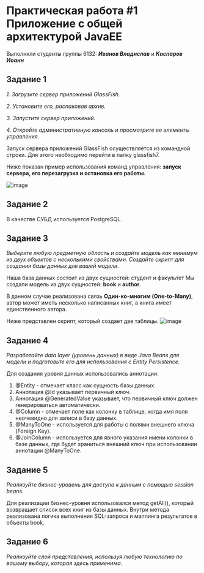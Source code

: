 # Практическая работа #1  Приложение с общей архитектурой JavaEE
Выполняли студенты группы 6132: ***Иванов Владислав*** и ***Каспаров Иоанн***  

## Задание 1 ##
_1. Загрузите сервер приложений GlassFish._

_2. Установите его, распаковав архив._

_3. Запустите сервер приложений._

_4. Откройте административную консоль и просмотрите ее элементы управления._

Запуск сервера приложений GlassFish осуществляется из командной строки. Для этого необходимо перейти в папку glassfish7.

Ниже показан пример использования команд управления: **запуск сервера, его перезагрузка и остановка его работы.**

![image](https://github.com/stillysyw/ESA-2023-/assets/154344530/4b35ebd4-fb3e-4bb5-943b-8674a87b603a)

## Задание 2 ##
В качестве СУБД используется PostgreSQL.

## Задание 3 ##

_Выберите любую предметную область и создайте модель как минимум из двух объектов с несколькими свойствами.
Создайте скрипт для создания базы данных для вашей модели._

Наша база данных состоит из двух сущностей: студент и факультет
Мы создали модель из двух сущностей: **book** и **author**.

В данном случае реализована связь **Один-ко-многим (One-to-Many)**, автор может иметь несколько написанных книг, а книга имеет единственного автора.

Ниже представлен скрипт, который создает две таблицы. 
![image](https://github.com/stillysyw/ESA-2023-/assets/154344530/3be76de3-e1a7-462f-8e04-730db89b16e0)

## Задание 4 ##
_Разработайте data layer (уровень данных) в виде Java Beans для модели и подготовьте его для использования с Entity Persistence._

Для создания уровня данных использовались аннотации:

1. @Entity - отмечает класс как сущность базы данных.
2. Аннотация @Id указывает первичный ключ.
3. Аннотация @GeneratedValue указывает, что первичный ключ должен генерироваться автоматически.
4. @Column - отмечает поле как колонку в таблице, когда имя поля неочевидно для записи в базу данных.
5. @ManyToOne - используется для работы с полями внешнего ключа (Foreign Key).
6. @JoinColumn - используется для явного указания имени колонки в базе данных, где будет храниться внешний ключ при использовании аннотации @ManyToOne.

## Задание 5 ##

_Реализуйте бизнес-уровень для доступа к данным с помощью session beans._

Для реализации бизнес-уровня использовался метод getAll(), который возвращает список всех книг из базы данных. Внутри метода реализована логика выполнения SQL-запроса и маппинга результатов в объекты book.

## Задание 6 ##
_Реализуйте слой представления, используя любую технологию по вашему выбору, которая здесь применима._










